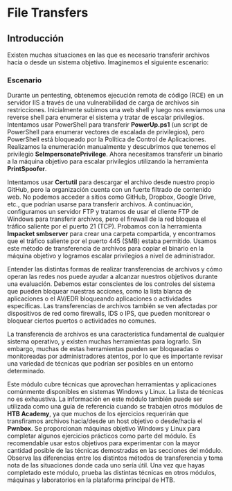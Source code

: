 # File Transfers

## Introducción

Existen muchas situaciones en las que es necesario transferir archivos hacia o desde un sistema objetivo. Imaginemos el siguiente escenario:

### Escenario

Durante un pentesting, obtenemos ejecución remota de código (RCE) en un servidor IIS a través de una vulnerabilidad de carga de archivos sin restricciones. Inicialmente subimos una web shell y luego nos enviamos una reverse shell para enumerar el sistema y tratar de escalar privilegios. Intentamos usar PowerShell para transferir **PowerUp.ps1** (un script de PowerShell para enumerar vectores de escalada de privilegios), pero PowerShell está bloqueado por la Política de Control de Aplicaciones. Realizamos la enumeración manualmente y descubrimos que tenemos el privilegio **SeImpersonatePrivilege**. Ahora necesitamos transferir un binario a la máquina objetivo para escalar privilegios utilizando la herramienta **PrintSpoofer**.

Intentamos usar **Certutil** para descargar el archivo desde nuestro propio GitHub, pero la organización cuenta con un fuerte filtrado de contenido web. No podemos acceder a sitios como GitHub, Dropbox, Google Drive, etc., que podrían usarse para transferir archivos. A continuación, configuramos un servidor FTP y tratamos de usar el cliente FTP de Windows para transferir archivos, pero el firewall de la red bloquea el tráfico saliente por el puerto 21 (TCP). Probamos con la herramienta **Impacket smbserver** para crear una carpeta compartida, y encontramos que el tráfico saliente por el puerto 445 (SMB) estaba permitido. Usamos este método de transferencia de archivos para copiar el binario en la máquina objetivo y logramos escalar privilegios a nivel de administrador.

Entender las distintas formas de realizar transferencias de archivos y cómo operan las redes nos puede ayudar a alcanzar nuestros objetivos durante una evaluación. Debemos estar conscientes de los controles del sistema que pueden bloquear nuestras acciones, como la lista blanca de aplicaciones o el AV/EDR bloqueando aplicaciones o actividades específicas. Las transferencias de archivos también se ven afectadas por dispositivos de red como firewalls, IDS o IPS, que pueden monitorear o bloquear ciertos puertos o actividades no comunes.

La transferencia de archivos es una característica fundamental de cualquier sistema operativo, y existen muchas herramientas para lograrlo. Sin embargo, muchas de estas herramientas pueden ser bloqueadas o monitoreadas por administradores atentos, por lo que es importante revisar una variedad de técnicas que podrían ser posibles en un entorno determinado.

Este módulo cubre técnicas que aprovechan herramientas y aplicaciones comúnmente disponibles en sistemas Windows y Linux. La lista de técnicas no es exhaustiva. La información en este módulo también puede ser utilizada como una guía de referencia cuando se trabajen otros módulos de **HTB Academy**, ya que muchos de los ejercicios requerirán que transfiramos archivos hacia/desde un host objetivo o desde/hacia el **Pwnbox**. Se proporcionan máquinas objetivo Windows y Linux para completar algunos ejercicios prácticos como parte del módulo. Es recomendable usar estos objetivos para experimentar con la mayor cantidad posible de las técnicas demostradas en las secciones del módulo. Observa las diferencias entre los distintos métodos de transferencia y toma nota de las situaciones donde cada uno sería útil. Una vez que hayas completado este módulo, prueba las distintas técnicas en otros módulos, máquinas y laboratorios en la plataforma principal de HTB.
